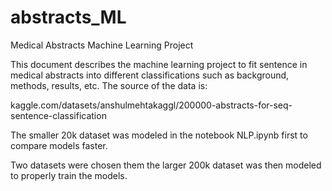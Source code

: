# abstracts_ML
Medical Abstracts Machine Learning Project


This document describes the machine learning project to fit sentence in medical abstracts into different classifications such as background, methods, results, etc. The source of the data is: 

kaggle.com/datasets/anshulmehtakaggl/200000-abstracts-for-seq-sentence-classification

The smaller 20k dataset was modeled in the notebook NLP.ipynb first to compare models faster.

Two datasets were chosen them the larger 200k dataset was then modeled to properly train the models.
